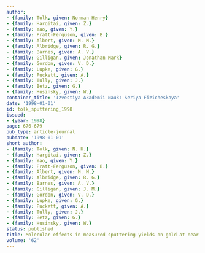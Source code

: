 ```yaml
---
author:
- {family: Tolk, given: Norman Henry}
- {family: Hargitai, given: Z.}
- {family: Yao, given: Y.}
- {family: Pratt-Ferguson, given: B.}
- {family: Albert, given: M. M.}
- {family: Albridge, given: R. G.}
- {family: Barnes, given: A. V.}
- {family: Gilligan, given: Jonathan Mark}
- {family: Gordon, given: V. D.}
- {family: Lupke, given: G.}
- {family: Puckett, given: A.}
- {family: Tully, given: J.}
- {family: Betz, given: G.}
- {family: Husinsky, given: W.}
container_title: 'Izvestiya Akademii Nauk: Seriya Fizicheskaya'
date: '1998-01-01'
id: tolk_sputtering_1998
issued:
- {year: 1998}
page: 676-679
pub_type: article-journal
pubdate: '1998-01-01'
short_author:
- {family: Tolk, given: N. H.}
- {family: Hargitai, given: Z.}
- {family: Yao, given: Y.}
- {family: Pratt-Ferguson, given: B.}
- {family: Albert, given: M. M.}
- {family: Albridge, given: R. G.}
- {family: Barnes, given: A. V.}
- {family: Gilligan, given: J. M.}
- {family: Gordon, given: V. D.}
- {family: Lupke, given: G.}
- {family: Puckett, given: A.}
- {family: Tully, given: J.}
- {family: Betz, given: G.}
- {family: Husinsky, given: W.}
status: published
title: Molecular effects in measured sputtering yields on gold at near threshold energies
volume: '62'
---
```

